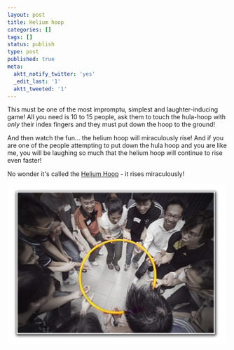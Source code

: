 ```yaml
---
layout: post
title: Helium hoop
categories: []
tags: []
status: publish
type: post
published: true
meta:
  aktt_notify_twitter: 'yes'
  _edit_last: '1'
  aktt_tweeted: '1'
---
```

This must be one of the most impromptu, simplest and laughter-inducing game! All you need is 10 to 15 people, ask them to touch the hula-hoop with <em>only</em> their index fingers and they must put down the hoop to the ground!

And then watch the fun... the helium hoop will miraculously rise! And if you are one of the people attempting to put down the hula hoop and you are like me, you will be laughing so much that the helium hoop will continue to rise even faster!

No wonder it's called the <a href="http://www.facilitutor.com/gameDisplay.php?id=14">Helium Hoop</a> - it rises miraculously!

<img class="aligncenter size-full wp-image-462" src="/img/helium_hoop.jpg" alt="" />
